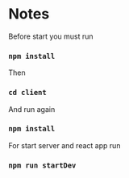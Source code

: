 # Notes

Before start you must run
### `npm install`
Then
### `cd client`
And run again
### `npm install`

For start server and react app run
### `npm run startDev`
